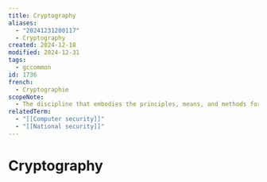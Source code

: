 ```yaml
---
title: Cryptography
aliases:
  - "20241231200117"
  - Cryptography
created: 2024-12-18
modified: 2024-12-31
tags:
  - gccommon
id: 1736
french:
  - Cryptographie
scopeNote:
  - The discipline that embodies the principles, means, and methods for the transformation of data in order to hide their semantic content, to prevent their unauthorized use, or to prevent their undetected modification.
relatedTerm:
  - "[[Computer security]]"
  - "[[National security]]"
---
```

# Cryptography
